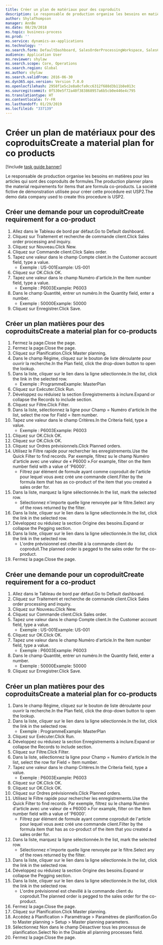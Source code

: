 ```yaml
---
title: Créer un plan de matériaux pour des coproduits
description: Le responsable de production organise les besoins en matières pour les articles qui sont des coproduits de formules.
author: ShylaThompson
manager: AnnBe
ms.date: 08/29/2018
ms.topic: business-process
ms.prod: ''
ms.service: dynamics-ax-applications
ms.technology: ''
ms.search.form: DefaultDashboard, SalesOrderProcessingWorkspace, SalesCreateOrder, SalesTable, ReqCreatePlanWorkspace, ReqTransPlanCard, SysQueryForm, ReqTransPo
audience: Application User
ms.reviewer: shylaw
ms.search.scope: Core, Operations
ms.search.region: Global
ms.author: shylaw
ms.search.validFrom: 2016-06-30
ms.dyn365.ops.version: Version 7.0.0
ms.openlocfilehash: 2958f1e5c2e8a0cfa9cc6312f688d3b11b8e013c
ms.sourcegitcommit: 0f530e5f72a40f383868957a6b5cb0e446e4c795
ms.translationtype: HT
ms.contentlocale: fr-FR
ms.lasthandoff: 01/29/2019
ms.locfileid: "337139"
---
```

# <a name="create-a-material-plan-for-co-products"></a><span data-ttu-id="920f8-103">Créer un plan de matériaux pour des coproduits</span><span class="sxs-lookup"><span data-stu-id="920f8-103">Create a material plan for co products</span></span>

[!include [task guide banner](../../includes/task-guide-banner.md)]

<span data-ttu-id="920f8-104">Le responsable de production organise les besoins en matières pour les articles qui sont des coproduits de formules.</span><span class="sxs-lookup"><span data-stu-id="920f8-104">The production planner plans the material requirements for items that are formula co-products.</span></span> <span data-ttu-id="920f8-105">La société fictive de démonstration utilisée pour créer cette procédure est USP2.</span><span class="sxs-lookup"><span data-stu-id="920f8-105">The demo data company used to create this procedure is USP2.</span></span>


## <a name="create-requirement-for-a-co-product"></a><span data-ttu-id="920f8-106">Créer une demande pour un coproduit</span><span class="sxs-lookup"><span data-stu-id="920f8-106">Create requirement for a co-product</span></span>
1. <span data-ttu-id="920f8-107">Allez dans le Tableau de bord par défaut.</span><span class="sxs-lookup"><span data-stu-id="920f8-107">Go to Default dashboard.</span></span>
2. <span data-ttu-id="920f8-108">Cliquez sur Traitement et recherche de commande client.</span><span class="sxs-lookup"><span data-stu-id="920f8-108">Click Sales order processing and inquiry.</span></span>
3. <span data-ttu-id="920f8-109">Cliquez sur Nouveau.</span><span class="sxs-lookup"><span data-stu-id="920f8-109">Click New.</span></span>
4. <span data-ttu-id="920f8-110">Cliquez sur Commande client.</span><span class="sxs-lookup"><span data-stu-id="920f8-110">Click Sales order.</span></span>
5. <span data-ttu-id="920f8-111">Tapez une valeur dans le champ Compte client.</span><span class="sxs-lookup"><span data-stu-id="920f8-111">In the Customer account field, type a value.</span></span>
    * <span data-ttu-id="920f8-112">Exemple : US-001</span><span class="sxs-lookup"><span data-stu-id="920f8-112">Example: US-001</span></span>  
6. <span data-ttu-id="920f8-113">Cliquez sur OK.</span><span class="sxs-lookup"><span data-stu-id="920f8-113">Click OK.</span></span>
7. <span data-ttu-id="920f8-114">Tapez une valeur dans le champ Numéro d'article.</span><span class="sxs-lookup"><span data-stu-id="920f8-114">In the Item number field, type a value.</span></span>
    * <span data-ttu-id="920f8-115">Exemple : P6003</span><span class="sxs-lookup"><span data-stu-id="920f8-115">Example: P6003</span></span>  
8. <span data-ttu-id="920f8-116">Dans le champ Quantité, entrer un numéro.</span><span class="sxs-lookup"><span data-stu-id="920f8-116">In the Quantity field, enter a number.</span></span>
    * <span data-ttu-id="920f8-117">Exemple : 50000</span><span class="sxs-lookup"><span data-stu-id="920f8-117">Example: 50000</span></span>  
9. <span data-ttu-id="920f8-118">Cliquez sur Enregistrer.</span><span class="sxs-lookup"><span data-stu-id="920f8-118">Click Save.</span></span>

## <a name="create-a-material-plan-for-co-products"></a><span data-ttu-id="920f8-119">Créer un plan matières pour des coproduits</span><span class="sxs-lookup"><span data-stu-id="920f8-119">Create a material plan for co-products</span></span>
1. <span data-ttu-id="920f8-120">Fermez la page.</span><span class="sxs-lookup"><span data-stu-id="920f8-120">Close the page.</span></span>
2. <span data-ttu-id="920f8-121">Fermez la page.</span><span class="sxs-lookup"><span data-stu-id="920f8-121">Close the page.</span></span>
3. <span data-ttu-id="920f8-122">Cliquez sur Planification.</span><span class="sxs-lookup"><span data-stu-id="920f8-122">Click Master planning.</span></span>
4. <span data-ttu-id="920f8-123">Dans le champ Régime, cliquez sur le bouton de liste déroulante pour ouvrir la recherche.</span><span class="sxs-lookup"><span data-stu-id="920f8-123">In the Plan field, click the drop-down button to open the lookup.</span></span>
5. <span data-ttu-id="920f8-124">Dans la liste, cliquer sur le lien dans la ligne sélectionnée.</span><span class="sxs-lookup"><span data-stu-id="920f8-124">In the list, click the link in the selected row.</span></span>
    * <span data-ttu-id="920f8-125">Exemple : Programme</span><span class="sxs-lookup"><span data-stu-id="920f8-125">Example: MasterPlan</span></span>  
6. <span data-ttu-id="920f8-126">Cliquez sur Exécuter.</span><span class="sxs-lookup"><span data-stu-id="920f8-126">Click Run.</span></span>
7. <span data-ttu-id="920f8-127">Développez ou réduisez la section Enregistrements à inclure.</span><span class="sxs-lookup"><span data-stu-id="920f8-127">Expand or collapse the Records to include section.</span></span>
8. <span data-ttu-id="920f8-128">Cliquez sur Filtre.</span><span class="sxs-lookup"><span data-stu-id="920f8-128">Click Filter.</span></span>
9. <span data-ttu-id="920f8-129">Dans la liste, sélectionnez la ligne pour Champ = Numéro d'article.</span><span class="sxs-lookup"><span data-stu-id="920f8-129">In the list, select the row for Field = Item number.</span></span>
10. <span data-ttu-id="920f8-130">Tapez une valeur dans le champ Critères.</span><span class="sxs-lookup"><span data-stu-id="920f8-130">In the Criteria field, type a value.</span></span>
    * <span data-ttu-id="920f8-131">Exemple : P6003</span><span class="sxs-lookup"><span data-stu-id="920f8-131">Example: P6003</span></span>  
11. <span data-ttu-id="920f8-132">Cliquez sur OK.</span><span class="sxs-lookup"><span data-stu-id="920f8-132">Click OK.</span></span>
12. <span data-ttu-id="920f8-133">Cliquez sur OK.</span><span class="sxs-lookup"><span data-stu-id="920f8-133">Click OK.</span></span>
13. <span data-ttu-id="920f8-134">Cliquez sur Ordres prévisionnels.</span><span class="sxs-lookup"><span data-stu-id="920f8-134">Click Planned orders.</span></span>
14. <span data-ttu-id="920f8-135">Utilisez le Filtre rapide pour rechercher les enregistrements.</span><span class="sxs-lookup"><span data-stu-id="920f8-135">Use the Quick Filter to find records.</span></span> <span data-ttu-id="920f8-136">Par exemple, filtrez su le champ Numéro d'article avec une valeur de « P6000 ».</span><span class="sxs-lookup"><span data-stu-id="920f8-136">For example, filter on the Item number field with a value of 'P6000'.</span></span>
    * <span data-ttu-id="920f8-137">Filtrez par élément de formule ayant comme coproduit de l'article pour lequel vous avez créé une commande client.</span><span class="sxs-lookup"><span data-stu-id="920f8-137">Filter by the formula item that has as co-product of the item that you created a sales order for.</span></span>  
15. <span data-ttu-id="920f8-138">Dans la liste, marquez la ligne sélectionnée.</span><span class="sxs-lookup"><span data-stu-id="920f8-138">In the list, mark the selected row.</span></span>
    * <span data-ttu-id="920f8-139">Sélectionnez n'importe quelle ligne renvoyée par le filtre.</span><span class="sxs-lookup"><span data-stu-id="920f8-139">Select any of the rows returned by the filter.</span></span>  
16. <span data-ttu-id="920f8-140">Dans la liste, cliquer sur le lien dans la ligne sélectionnée.</span><span class="sxs-lookup"><span data-stu-id="920f8-140">In the list, click the link in the selected row.</span></span>
17. <span data-ttu-id="920f8-141">Développez ou réduisez la section Origine des besoins.</span><span class="sxs-lookup"><span data-stu-id="920f8-141">Expand or collapse the Pegging section.</span></span>
18. <span data-ttu-id="920f8-142">Dans la liste, cliquer sur le lien dans la ligne sélectionnée.</span><span class="sxs-lookup"><span data-stu-id="920f8-142">In the list, click the link in the selected row.</span></span>
    * <span data-ttu-id="920f8-143">L'ordre prévisionnel est chevillé à la commande client du coproduit.</span><span class="sxs-lookup"><span data-stu-id="920f8-143">The planned order is pegged to the sales order for the co-product.</span></span>  
19. <span data-ttu-id="920f8-144">Fermez la page.</span><span class="sxs-lookup"><span data-stu-id="920f8-144">Close the page.</span></span>

## <a name="create-requirement-for-a-co-product"></a><span data-ttu-id="920f8-145">Créer une demande pour un coproduit</span><span class="sxs-lookup"><span data-stu-id="920f8-145">Create requirement for a co-product</span></span>
1. <span data-ttu-id="920f8-146">Allez dans le Tableau de bord par défaut.</span><span class="sxs-lookup"><span data-stu-id="920f8-146">Go to Default dashboard.</span></span>
2. <span data-ttu-id="920f8-147">Cliquez sur Traitement et recherche de commande client.</span><span class="sxs-lookup"><span data-stu-id="920f8-147">Click Sales order processing and inquiry.</span></span>
3. <span data-ttu-id="920f8-148">Cliquez sur Nouveau.</span><span class="sxs-lookup"><span data-stu-id="920f8-148">Click New.</span></span>
4. <span data-ttu-id="920f8-149">Cliquez sur Commande client.</span><span class="sxs-lookup"><span data-stu-id="920f8-149">Click Sales order.</span></span>
5. <span data-ttu-id="920f8-150">Tapez une valeur dans le champ Compte client.</span><span class="sxs-lookup"><span data-stu-id="920f8-150">In the Customer account field, type a value.</span></span>
    * <span data-ttu-id="920f8-151">Exemple : US-001</span><span class="sxs-lookup"><span data-stu-id="920f8-151">Example: US-001</span></span>  
6. <span data-ttu-id="920f8-152">Cliquez sur OK.</span><span class="sxs-lookup"><span data-stu-id="920f8-152">Click OK.</span></span>
7. <span data-ttu-id="920f8-153">Tapez une valeur dans le champ Numéro d'article.</span><span class="sxs-lookup"><span data-stu-id="920f8-153">In the Item number field, type a value.</span></span>
    * <span data-ttu-id="920f8-154">Exemple : P6003</span><span class="sxs-lookup"><span data-stu-id="920f8-154">Example: P6003</span></span>  
8. <span data-ttu-id="920f8-155">Dans le champ Quantité, entrer un numéro.</span><span class="sxs-lookup"><span data-stu-id="920f8-155">In the Quantity field, enter a number.</span></span>
    * <span data-ttu-id="920f8-156">Exemple : 50000</span><span class="sxs-lookup"><span data-stu-id="920f8-156">Example: 50000</span></span>  
9. <span data-ttu-id="920f8-157">Cliquez sur Enregistrer.</span><span class="sxs-lookup"><span data-stu-id="920f8-157">Click Save.</span></span>

## <a name="create-a-material-plan-for-co-products"></a><span data-ttu-id="920f8-158">Créer un plan matières pour des coproduits</span><span class="sxs-lookup"><span data-stu-id="920f8-158">Create a material plan for co-products</span></span>
1. <span data-ttu-id="920f8-159">Dans le champ Régime, cliquez sur le bouton de liste déroulante pour ouvrir la recherche.</span><span class="sxs-lookup"><span data-stu-id="920f8-159">In the Plan field, click the drop-down button to open the lookup.</span></span>
2. <span data-ttu-id="920f8-160">Dans la liste, cliquer sur le lien dans la ligne sélectionnée.</span><span class="sxs-lookup"><span data-stu-id="920f8-160">In the list, click the link in the selected row.</span></span>
    * <span data-ttu-id="920f8-161">Exemple : Programme</span><span class="sxs-lookup"><span data-stu-id="920f8-161">Example: MasterPlan</span></span>  
3. <span data-ttu-id="920f8-162">Cliquez sur Exécuter.</span><span class="sxs-lookup"><span data-stu-id="920f8-162">Click Run.</span></span>
4. <span data-ttu-id="920f8-163">Développez ou réduisez la section Enregistrements à inclure.</span><span class="sxs-lookup"><span data-stu-id="920f8-163">Expand or collapse the Records to include section.</span></span>
5. <span data-ttu-id="920f8-164">Cliquez sur Filtre.</span><span class="sxs-lookup"><span data-stu-id="920f8-164">Click Filter.</span></span>
6. <span data-ttu-id="920f8-165">Dans la liste, sélectionnez la ligne pour Champ = Numéro d'article.</span><span class="sxs-lookup"><span data-stu-id="920f8-165">In the list, select the row for Field = Item number.</span></span>
7. <span data-ttu-id="920f8-166">Tapez une valeur dans le champ Critères.</span><span class="sxs-lookup"><span data-stu-id="920f8-166">In the Criteria field, type a value.</span></span>
    * <span data-ttu-id="920f8-167">Exemple : P6003</span><span class="sxs-lookup"><span data-stu-id="920f8-167">Example: P6003</span></span>  
8. <span data-ttu-id="920f8-168">Cliquez sur OK.</span><span class="sxs-lookup"><span data-stu-id="920f8-168">Click OK.</span></span>
9. <span data-ttu-id="920f8-169">Cliquez sur OK.</span><span class="sxs-lookup"><span data-stu-id="920f8-169">Click OK.</span></span>
10. <span data-ttu-id="920f8-170">Cliquez sur Ordres prévisionnels.</span><span class="sxs-lookup"><span data-stu-id="920f8-170">Click Planned orders.</span></span>
11. <span data-ttu-id="920f8-171">Utilisez le Filtre rapide pour rechercher les enregistrements.</span><span class="sxs-lookup"><span data-stu-id="920f8-171">Use the Quick Filter to find records.</span></span> <span data-ttu-id="920f8-172">Par exemple, filtrez su le champ Numéro d'article avec une valeur de « P6000 ».</span><span class="sxs-lookup"><span data-stu-id="920f8-172">For example, filter on the Item number field with a value of 'P6000'.</span></span>
    * <span data-ttu-id="920f8-173">Filtrez par élément de formule ayant comme coproduit de l'article pour lequel vous avez créé une commande client.</span><span class="sxs-lookup"><span data-stu-id="920f8-173">Filter by the formula item that has as co-product of the item that you created a sales order for.</span></span>  
12. <span data-ttu-id="920f8-174">Dans la liste, marquez la ligne sélectionnée.</span><span class="sxs-lookup"><span data-stu-id="920f8-174">In the list, mark the selected row.</span></span>
    * <span data-ttu-id="920f8-175">Sélectionnez n'importe quelle ligne renvoyée par le filtre.</span><span class="sxs-lookup"><span data-stu-id="920f8-175">Select any of the rows returned by the filter.</span></span>  
13. <span data-ttu-id="920f8-176">Dans la liste, cliquer sur le lien dans la ligne sélectionnée.</span><span class="sxs-lookup"><span data-stu-id="920f8-176">In the list, click the link in the selected row.</span></span>
14. <span data-ttu-id="920f8-177">Développez ou réduisez la section Origine des besoins.</span><span class="sxs-lookup"><span data-stu-id="920f8-177">Expand or collapse the Pegging section.</span></span>
15. <span data-ttu-id="920f8-178">Dans la liste, cliquer sur le lien dans la ligne sélectionnée.</span><span class="sxs-lookup"><span data-stu-id="920f8-178">In the list, click the link in the selected row.</span></span>
    * <span data-ttu-id="920f8-179">L'ordre prévisionnel est chevillé à la commande client du coproduit.</span><span class="sxs-lookup"><span data-stu-id="920f8-179">The planned order is pegged to the sales order for the co-product.</span></span>  
16. <span data-ttu-id="920f8-180">Fermez la page.</span><span class="sxs-lookup"><span data-stu-id="920f8-180">Close the page.</span></span>
17. <span data-ttu-id="920f8-181">Cliquez sur Planification.</span><span class="sxs-lookup"><span data-stu-id="920f8-181">Click Master planning.</span></span>
18. <span data-ttu-id="920f8-182">Accédez à Planification > Paramétrage > Paramètres de planification.</span><span class="sxs-lookup"><span data-stu-id="920f8-182">Go to Master planning > Setup > Master planning parameters.</span></span>
19. <span data-ttu-id="920f8-183">Sélectionnez Non dans le champ Désactiver tous les processus de planification.</span><span class="sxs-lookup"><span data-stu-id="920f8-183">Select No in the Disable all planning processes field.</span></span>
20. <span data-ttu-id="920f8-184">Fermez la page.</span><span class="sxs-lookup"><span data-stu-id="920f8-184">Close the page.</span></span>


